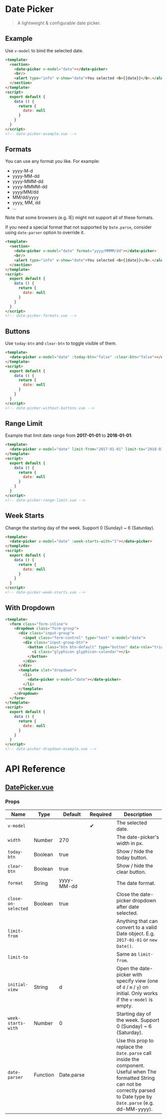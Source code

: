 # Date Picker

> A lightweight & configurable date picker.

## Example

Use `v-model` to bind the selected date.

```html
<template>
  <section>
    <date-picker v-model="date"></date-picker>
    <br/>
    <alert type="info" v-show="date">You selected <b>{{date}}</b>.</alert>
  </section>
</template>
<script>
  export default {
    data () {
      return {
        date: null
      }
    }
  }
</script>
<!-- date-picker-example.vue -->
```

## Formats

You can use any format you like. For example:

* yyyy-M-d
* yyyy-MM-dd
* yyyy-MMM-dd
* yyyy-MMMM-dd
* yyyy/MM/dd
* MM/dd/yyyy
* yyyy, MM, dd
* ...

Note that some browsers (e.g. IE) might not support all of these formats.

If you need a special format that not supported by `Date.parse`, consider using `date-parser` option to override it.

```html
<template>
  <section>
    <date-picker v-model="date" format="yyyy/MMMM/dd"></date-picker>
    <br/>
    <alert type="info" v-show="date">You selected <b>{{date}}</b>.</alert>
  </section>
</template>
<script>
  export default {
    data () {
      return {
        date: null
      }
    }
  }
</script>
<!-- date-picker-formats.vue -->
```

## Buttons

Use `today-btn` and `clear-btn` to toggle visible of them.

```html
<template>
  <date-picker v-model="date" :today-btn="false" :clear-btn="false"></date-picker>
</template>
<script>
  export default {
    data () {
      return {
        date: null
      }
    }
  }
</script>
<!-- date-picker-without-buttons.vue -->
```

## Range Limit

Example that limit date range from **2017-01-01** to **2018-01-01**:

```html
<template>
  <date-picker v-model="date" limit-from="2017-01-01" limit-to="2018-01-01"></date-picker>
</template>
<script>
  export default {
    data () {
      return {
        date: null
      }
    }
  }
</script>
<!-- date-picker-range-limit.vue -->
```

## Week Starts

Change the starting day of the week. Support 0 (Sunday) ~ 6 (Saturday).

```html
<template>
  <date-picker v-model="date" :week-starts-with="1"></date-picker>
</template>
<script>
  export default {
    data () {
      return {
        date: null
      }
    }
  }
</script>
<!-- date-picker-week-starts.vue -->
```

## With Dropdown

```html
<template>
  <form class="form-inline">
    <dropdown class="form-group">
      <div class="input-group">
        <input class="form-control" type="text" v-model="date">
        <div class="input-group-btn">
          <button class="btn btn-default" type="button" data-role="trigger">
            <i class="glyphicon glyphicon-calendar"></i>
          </button>
        </div>
      </div>
      <template slot="dropdown">
        <li>
          <date-picker v-model="date"></date-picker>
        </li>
      </template>
    </dropdown>
  </form>
</template>
<script>
  export default {
    data () {
      return {
        date: null
      }
    }
  }
</script>
<!-- date-picker-dropdown-example.vue -->
```

# API Reference

## [DatePicker.vue](https://github.com/wxsms/uiv/tree/master/src/components/datepicker/DatePicker.vue)

### Props

Name                | Type       | Default    | Required | Description
----------------    | ---------- | --------   | -------- | -----------------------
`v-model`           |            |            | &#10004; | The selected date.
`width`             | Number     | 270        |          | The date-picker's width in px.
`today-btn`         | Boolean    | true       |          | Show / hide the today button.
`clear-btn`         | Boolean    | true       |          | Show / hide the clear button.
`format`            | String     | yyyy-MM-dd |          | The date format.
`close-on-selected` | Boolean    | true       |          | Close the date-picker dropdown after date selected.
`limit-from`        |            |            |          | Anything that can convert to a valid Date object. E.g. `2017-01-01` or `new Date()`.
`limit-to`          |            |            |          | Same as `limit-from`.
`initial-view`      | String     | d          |          | Open the date-picker with specify view (one of `d` / `m` / `y`) on initial. Only works if the `v-model` is empty.
`week-starts-with`  | Number     | 0          |          | Starting day of the week. Support 0 (Sunday) ~ 6 (Saturday).
`date-parser`       | Function   | Date.parse |          | Use this prop to replace the `Date.parse` call inside the component. Useful when The formatted String can not be correctly parsed to Date type by `Date.parse` (e.g. dd-MM-yyyy).
